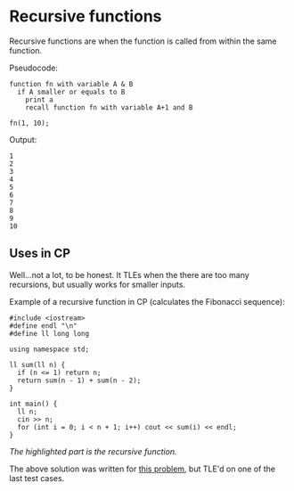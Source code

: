 # Recursive functions

Recursive functions are when the function is called from within the same function.

Pseudocode:

```
function fn with variable A & B
  if A smaller or equals to B
    print a
    recall function fn with variable A+1 and B

fn(1, 10);
```

Output:

```text
1
2
3
4
5
6
7
8
9
10
```

## Uses in CP

Well...not a lot, to be honest. It TLEs when the there are too many recursions, but usually works for smaller inputs.

Example of a recursive function in CP (calculates the Fibonacci sequence):

```cpp{7-10}
#include <iostream>
#define endl "\n"
#define ll long long

using namespace std;

ll sum(ll n) {
  if (n <= 1) return n;
  return sum(n - 1) + sum(n - 2);
}

int main() {
  ll n;
  cin >> n;
  for (int i = 0; i < n + 1; i++) cout << sum(i) << endl;
}
```

_The highlighted part is the recursive function._

The above solution was written for [this problem](https://codebreaker.xyz/problem/fibo), but TLE'd on one of the last test cases.
